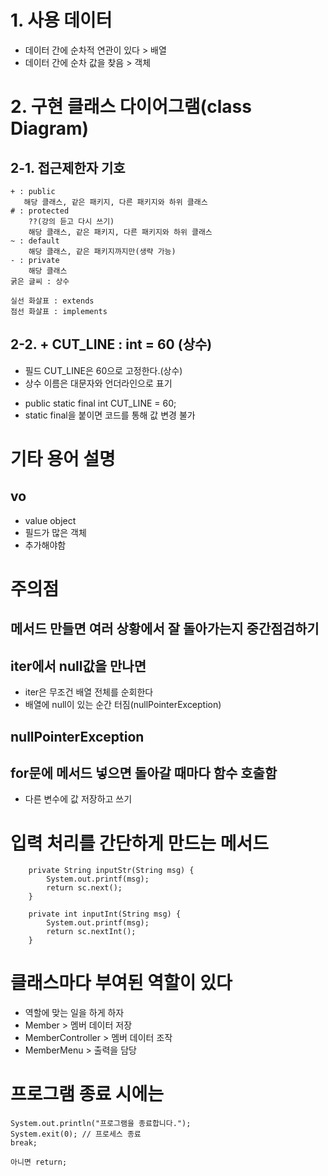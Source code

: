 # 1. 사용 데이터
- 데이터 간에 순차적 연관이 있다 > 배열
- 데이터 간에 순차 값을 찾음 > 객체

# 2. 구현 클래스 다이어그램(class Diagram)
## 2-1. 접근제한자 기호
```
+ : public
   해당 클래스, 같은 패키지, 다른 패키지와 하위 클래스
# : protected
    ??(강의 듣고 다시 쓰기)
    해당 클래스, 같은 패키지, 다른 패키지와 하위 클래스
~ : default
    해당 클래스, 같은 패키지까지만(생략 가능)
- : private
    해당 클래스
굵은 글씨 : 상수

실선 화살표 : extends
점선 화살표 : implements
```

## 2-2. + CUT_LINE : int = 60 (상수) 
- 필드 CUT_LINE은 60으로 고정한다.(상수)
- 상수 이름은 대문자와 언더라인으로 표기
+ public static final int CUT_LINE = 60; 
+ static final을 붙이면 코드를 통해 값 변경 불가

# 기타 용어 설명
## vo
- value object
- 필드가 많은 객체
- 추가해야함


# 주의점

## 메서드 만들면 여러 상황에서 잘 돌아가는지 중간점검하기

## iter에서 null값을 만나면
- iter은 무조건 배열 전체를 순회한다
- 배열에 null이 있는 순간 터짐(nullPointerException)
## nullPointerException

## for문에 메서드 넣으면 돌아갈 때마다 함수 호출함
- 다른 변수에 값 저장하고 쓰기


# 입력 처리를 간단하게 만드는 메서드
```
    private String inputStr(String msg) {
        System.out.printf(msg);
        return sc.next();
    }

    private int inputInt(String msg) {
        System.out.printf(msg);
        return sc.nextInt();
    }
```

# 클래스마다 부여된 역할이 있다
- 역할에 맞는 일을 하게 하자
- Member > 멤버 데이터 저장
- MemberController > 멤버 데이터 조작
- MemberMenu > 출력을 담당

# 프로그램 종료 시에는 
```
System.out.println("프로그램을 종료합니다.");
System.exit(0); // 프로세스 종료
break;

아니면 return;
```